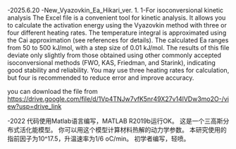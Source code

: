 -2025.6.20
-New_Vyazovkin_Ea_Hikari_ver. 1. 1-For isoconversional kinetic analysis
The Excel file is a convenient tool for kinetic analysis.
It allows you to calculate the activation energy using the Vyazovkin method with three or four different heating rates. The temperature integral is approximated using the Cai approximation (see references for details).
The calculated Ea ranges from 50 to 500 kJ/mol, with a step size of 0.01 kJ/mol. 
The results of this file deviate only slightly from those obtained using other commonly accepted isoconversional methods (FWO, KAS, Friedman, and Starink), indicating good stability and reliability. You may use three heating rates for calculation, but four is recommended to reduce error and improve accuracy.

you can download the file from https://drive.google.com/file/d/1Vp4TNJw7vfK5nr49X27v14lVDw3mo2O-/view?usp=drive_link


-2022
代码使用Matlab语言编写，MATLAB R2019b运行OK。
这是一个三高斯分布式活化能模型。
你可以用这个模型计算材料热解的动力学参数。
本研究使用的指前因子为10^17.5，升温速率为1/6 oC/min。
初学者编写，轻喷。

